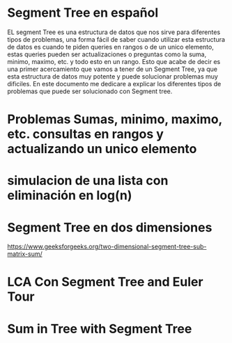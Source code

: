 # Segment Tree en español

EL segment Tree es una estructura de datos que nos sirve para diferentes tipos de problemas, una forma fácil de saber cuando utilizar esta estructura de datos es cuando te piden queries en rangos o de un unico elemento, estas queries pueden ser actualizaciones o preguntas como la suma, minimo, maximo, etc. y todo esto en un rango. Esto que acabe de decir es una primer acercamiento que vamos a tener de un Segment Tree, ya que esta estructura de datos muy potente y puede solucionar problemas muy dificiles. En este documento me dedicare a explicar los diferentes tipos de problemas que puede ser solucionado con Segment tree.

# Problemas Sumas, minimo, maximo, etc. consultas en rangos y actualizando un unico elemento

# simulacion de una lista con eliminación en log(n)

# Segment Tree en dos dimensiones
https://www.geeksforgeeks.org/two-dimensional-segment-tree-sub-matrix-sum/

# LCA Con Segment Tree and Euler Tour

# Sum in Tree with Segment Tree
